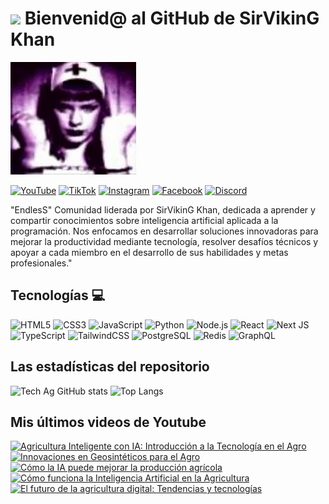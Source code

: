 # <img src="https://media.giphy.com/media/lGhBlBMIN2XsEteTN3/giphy.gif" width="100"/> Bienvenid@ al GitHub de SirVikinG Khan

![Banner de Tech Ag](th.jpeg)

[![YouTube](https://img.shields.io/badge/YouTube-%23FF0000.svg?style=for-the-badge&logo=YouTube&logoColor=white)](https://www.youtube.com/@techag)
[![TikTok](https://img.shields.io/badge/TikTok-%23000000.svg?style=for-the-badge&logo=TikTok&logoColor=white)](https://www.tiktok.com/@techag)
[![Instagram](https://img.shields.io/badge/Instagram-%23E4405F.svg?style=for-the-badge&logo=Instagram&logoColor=white)](https://www.instagram.com/techag/)
[![Facebook](https://img.shields.io/badge/Facebook-%231877F2.svg?style=for-the-badge&logo=Facebook&logoColor=white)](https://www.facebook.com/techag/)
[![Discord](https://img.shields.io/badge/Discord-%235865F2.svg?style=for-the-badge&logo=discord&logoColor=white)](https://discord.gg/techag)

"EndlesS" Comunidad liderada por SirVikinG Khan, dedicada a aprender y compartir conocimientos sobre inteligencia artificial aplicada a la programación. Nos enfocamos en desarrollar soluciones innovadoras para mejorar la productividad mediante tecnología, resolver desafíos técnicos y apoyar a cada miembro en el desarrollo de sus habilidades y metas profesionales."
## Tecnologías 💻
![HTML5](https://img.shields.io/badge/html5-%23E34F26.svg?style=for-the-badge&logo=html5&logoColor=white)
![CSS3](https://img.shields.io/badge/css3-%231572B6.svg?style=for-the-badge&logo=css3&logoColor=white)
![JavaScript](https://img.shields.io/badge/javascript-%23323330.svg?style=for-the-badge&logo=javascript&logoColor=%23F7DF1E)
![Python](https://img.shields.io/badge/python-3670A0?style=for-the-badge&logo=python&logoColor=ffdd54)
![Node.js](https://img.shields.io/badge/node.js-%2361DAFB.svg?style=for-the-badge&logo=node.js&logoColor=white)
![React](https://img.shields.io/badge/react-%2320232a.svg?style=for-the-badge&logo=react&logoColor=%2361DAFB)
![Next JS](https://img.shields.io/badge/Next-black?style=for-the-badge&logo=next.js&logoColor=white)
![TypeScript](https://img.shields.io/badge/typescript-%23007ACC.svg?style=for-the-badge&logo=typescript&logoColor=white)
![TailwindCSS](https://img.shields.io/badge/tailwindcss-%2338B2AC.svg?style=for-the-badge&logo=tailwind-css&logoColor=white)
![PostgreSQL](https://img.shields.io/badge/PostgreSQL-%23336791.svg?style=for-the-badge&logo=postgresql&logoColor=white)
![Redis](https://img.shields.io/badge/redis-%23D92B2C.svg?style=for-the-badge&logo=redis&logoColor=white)
![GraphQL](https://img.shields.io/badge/-GraphQL-E10098?style=for-the-badge&logo=graphql&logoColor=white)

## Las estadísticas del repositorio
![Tech Ag GitHub stats](https://github-readme-stats.vercel.app/api?username=techag&show_icons=true&theme=dark) ![Top Langs](https://github-readme-stats.vercel.app/api/top-langs/?username=techag&layout=compact&theme=dark)

## Mis últimos videos de Youtube
<!-- BEGIN YOUTUBE-CARDS -->
[![Agricultura Inteligente con IA: Introducción a la Tecnología en el Agro](https://ytcards.demolab.com/?id=uc4L0ejFELc&title=Agricultura+Inteligente+con+IA%3A+Introducción+a+la+Tecnología+en+el+Agro&lang=en&timestamp=1730949155&background_color=%230d1117&title_color=%23ffffff&stats_color=%23dedede&max_title_lines=1&width=250&border_radius=5 "Agricultura Inteligente con IA: Introducción a la Tecnología en el Agro")](https://www.youtube.com/watch?v=uc4L0ejFELc)
[![Innovaciones en Geosintéticos para el Agro](https://ytcards.demolab.com/?id=E29iXWvb5BE&title=Innovaciones+en+Geosintéticos+para+el+Agro&lang=en&timestamp=1730145610&background_color=%230d1117&title_color=%23ffffff&stats_color=%23dedede&max_title_lines=1&width=250&border_radius=5 "Innovaciones en Geosintéticos para el Agro")](https://www.youtube.com/watch?v=E29iXWvb5BE)
[![Cómo la IA puede mejorar la producción agrícola](https://ytcards.demolab.com/?id=Mv7nnR-x4dc&title=C%C3%B3mo+la+IA+puede+mejorar+la+producci%C3%B3n+agr%C3%ADcola&lang=en&timestamp=1729812857&background_color=%230d1117&title_color=%23ffffff&stats_color=%23dedede&max_title_lines=1&width=250&border_radius=5 "Cómo la IA puede mejorar la producción agrícola")](https://www.youtube.com/watch?v=Mv7nnR-x4dc)
[![Cómo funciona la Inteligencia Artificial en la Agricultura](https://ytcards.demolab.com/?id=4uRXZdb5IXo&title=C%C3%B3mo+funciona+la+Inteligencia+Artificial+en+la+Agricultura&lang=en&timestamp=1728940014&background_color=%230d1117&title_color=%23ffffff&stats_color=%23dedede&max_title_lines=1&width=250&border_radius=5 "Cómo funciona la Inteligencia Artificial en la Agricultura")](https://www.youtube.com/watch?v=4uRXZdb5IXo)
[![El futuro de la agricultura digital: Tendencias y tecnologías](https://ytcards.demolab.com/?id=zST3Z-1_4yE&title=El+futuro+de+la+agricultura+digital%3A+Tendencias+y+tecnolog%C3%ADas&lang=en&timestamp=1728936669&background_color=%230d1117&title_color=%23ffffff&stats_color=%23dedede&max_title_lines=1&width=250&border_radius=5 "El futuro de la agricultura digital: Tendencias y tecnologías")](https://www.youtube.com/watch?v=zST3Z-1_4yE)
<!-- END YOUTUBE-CARDS -->
